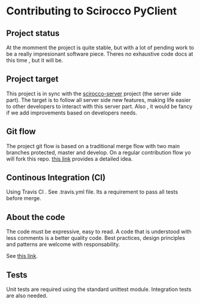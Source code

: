 # Contributing to Scirocco PyClient

## Project status
At the momment the project is quite stable, but with a lot of pending work to be a really impresionant software piece.
Theres no exhaustive code docs at this time , but it will be.

## Project target
This project is in sync with the [scirocco-server](https://github.com/eloylp/scirocco-server) project (the server side part).
The target is to follow all server side new features, making life easier to other developers to interact with this server part.
Also , it would be fancy if we add improvements based on developers needs.

## Git flow
The project git flow is based on a traditional merge flow with two main branches protected, master and develop.
On a regular contribution flow yo will fork this repo. [this link](http://nvie.com/posts/a-successful-git-branching-model/) provides
a detailed idea.

## Continous Integration (CI)
Using Travis CI . See .travis.yml file. Its a requirement to pass all tests before merge.

## About the code
The code must be expressive, easy to read. A code that is understood with less comments is a better quality code. 
Best practices, design principles and patterns are welcome with responsability.

See [this link](https://www.python.org/dev/peps/pep-0008).

## Tests
Unit tests are required using the standard unittest module. Integration tests are also needed.
